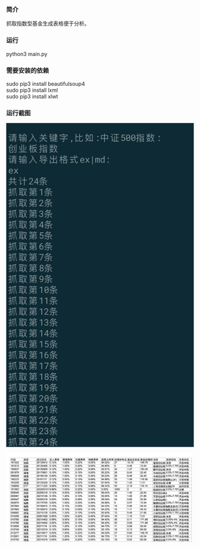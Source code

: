 ### 简介
抓取指数型基金生成表格便于分析。
### 运行
python3 main.py  

### 需要安装的依赖
sudo pip3 install beautifulsoup4    
sudo pip3 install lxml  
sudo pip3 install xlwt

### 运行截图
![运行](info.png)

![结果](content.png)
